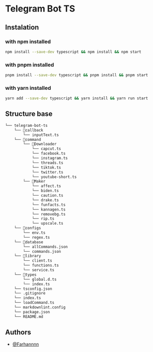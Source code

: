 # Telegram Bot TS

## Instalation

### with npm installed

```bash
npm install --save-dev typescript && npm install && npm start
```

### with pnpm installed

```bash
pnpm install --save-dev typescript && pnpm install && pnpm start
```

### with yarn installed

```bash
yarn add --save-dev typescript && yarn install && yarn run start
```

## Structure base

```bash
└── telegram-bot-ts
    └── 📁callback
        └── inputText.ts
    └── 📁command
        └── 📁Downloader
            └── capcut.ts
            └── facebook.ts
            └── instagram.ts
            └── threads.ts
            └── tiktok.ts
            └── twitter.ts
            └── youtube-short.ts
        └── 📁Maker
            └── affect.ts
            └── biden.ts
            └── caution.ts
            └── drake.ts
            └── funfacts.ts
            └── kannagen.ts
            └── removebg.ts
            └── rip.ts
            └── upscale.ts
    └── 📁configs
        └── env.ts
        └── regex.ts
    └── 📁database
        └── allCommands.json
        └── commands.json
    └── 📁library
        └── client.ts
        └── functions.ts
        └── service.ts
    └── 📁types
        └── global.d.ts
        └── index.ts
    └── tsconfig.json
    └── .gitignore
    └── index.ts
    └── loadCommand.ts
    └── markdownlint.config
    └── package.json
    └── README.md
```

## Authors

- [@Farhannnn](https://www.github.com/Fxc7)

